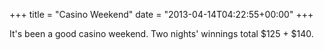 +++
title = "Casino Weekend"
date = "2013-04-14T04:22:55+00:00"
+++

It's been a good casino weekend. Two nights' winnings total $125 + $140.
			